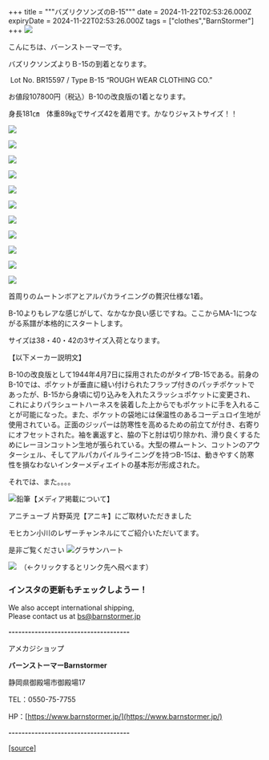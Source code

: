 +++
title = """バズリクソンズのB-15"""
date = 2024-11-22T02:53:26.000Z
expiryDate = 2024-11-22T02:53:26.000Z
tags = ["clothes","BarnStormer"]
+++
[![](https://stat.ameba.jp/user_images/20231023/16/barnstormer-go/b2/03/p/o0420015015354743273.png)](https://ameblo.jp/barnstormer-go/entry-12825670498.html)

こんにちは、バーンストーマーです。

バズリクソンズよりＢ-15の到着となります。

 Lot No. BR15597 / Type B-15 “ROUGH WEAR CLOTHING CO.” 

お値段107800円（税込）B-10の改良版の1着となります。

身長181㎝　体重89㎏でサイズ42を着用です。かなりジャストサイズ！！

[![](https://stat.ameba.jp/user_images/20241122/11/barnstormer-go/9d/c0/j/o0508070015512880162.jpg)](https://stat.ameba.jp/user_images/20241122/11/barnstormer-go/9d/c0/j/o0508070015512880162.jpg)

[![](https://stat.ameba.jp/user_images/20241122/11/barnstormer-go/1a/38/j/o0466070015512880164.jpg)](https://stat.ameba.jp/user_images/20241122/11/barnstormer-go/1a/38/j/o0466070015512880164.jpg)

[![](https://stat.ameba.jp/user_images/20241122/11/barnstormer-go/74/93/j/o0466070015512880166.jpg)](https://stat.ameba.jp/user_images/20241122/11/barnstormer-go/74/93/j/o0466070015512880166.jpg)

[![](https://stat.ameba.jp/user_images/20241122/12/barnstormer-go/a3/3b/j/o1200140015512882217.jpg)](https://stat.ameba.jp/user_images/20241122/12/barnstormer-go/a3/3b/j/o1200140015512882217.jpg)

[![](https://stat.ameba.jp/user_images/20241122/12/barnstormer-go/53/ca/j/o1200140015512882218.jpg)](https://stat.ameba.jp/user_images/20241122/12/barnstormer-go/53/ca/j/o1200140015512882218.jpg)

[![](https://stat.ameba.jp/user_images/20241122/11/barnstormer-go/42/0a/j/o0466070015512880169.jpg)](https://stat.ameba.jp/user_images/20241122/11/barnstormer-go/42/0a/j/o0466070015512880169.jpg)

[![](https://stat.ameba.jp/user_images/20241122/11/barnstormer-go/bc/73/j/o0466070015512880168.jpg)](https://stat.ameba.jp/user_images/20241122/11/barnstormer-go/bc/73/j/o0466070015512880168.jpg)

[![](https://stat.ameba.jp/user_images/20241122/11/barnstormer-go/73/9a/j/o0600070015512880156.jpg)](https://stat.ameba.jp/user_images/20241122/11/barnstormer-go/73/9a/j/o0600070015512880156.jpg)

[![](https://stat.ameba.jp/user_images/20241122/11/barnstormer-go/96/3d/j/o0600070015512880157.jpg)](https://stat.ameba.jp/user_images/20241122/11/barnstormer-go/96/3d/j/o0600070015512880157.jpg)

[![](https://stat.ameba.jp/user_images/20241122/11/barnstormer-go/ec/3d/j/o0600070015512880160.jpg)](https://stat.ameba.jp/user_images/20241122/11/barnstormer-go/ec/3d/j/o0600070015512880160.jpg)

[![](https://stat.ameba.jp/user_images/20241122/11/barnstormer-go/27/f9/j/o0466070015512880171.jpg)](https://stat.ameba.jp/user_images/20241122/11/barnstormer-go/27/f9/j/o0466070015512880171.jpg)

首周りのムートンボアとアルパカライニングの贅沢仕様な1着。

B-10よりもレアな感じがして、なかなか良い感じですね。ここからMA-1につながる系譜が本格的にスタートします。

サイズは38・40・42の3サイズ入荷となります。

【以下メーカー説明文】

B-10の改良版として1944年4月7日に採用されたのがタイプB-15である。前身のB-10では、ポケットが垂直に縫い付けられたフラップ付きのパッチポケットであったが、B-15から身頃に切り込みを入れたスラッシュポケットに変更され、これによりパラシュートハーネスを装着した上からでもポケットに手を入れることが可能になった。また、ポケットの袋地には保温性のあるコーデュロイ生地が使用されている。正面のジッパーは防寒性を高めるための前立てが付き、右寄りにオフセットされた。袖を裏返すと、脇の下と肘は切り除かれ、滑り良くするためにレーヨンコットン生地が張られている。大型の襟ムートン、コットンのアウターシェル、そしてアルパカパイルライニングを持つB-15は、動きやすく防寒性を損なわないインターメディエイトの基本形が形成された。

それでは、また。。。。

![鉛筆](https://stat100.ameba.jp/blog/ucs/img/char/char3/519.png)【メディア掲載について】

アニチューブ 片野英児【アニキ】にご取材いただきました

モヒカン小川のレザーチャンネルにてご紹介いただいてます。

是非ご覧ください ![グラサンハート](https://stat100.ameba.jp/blog/ucs/img/char/char3/148.png)

[![](https://stat.ameba.jp/user_images/20230412/16/barnstormer-go/6a/23/p/o0108010815269242493.png)](https://www.instagram.com/barnstormer_daily/)　（←クリックするとリンク先へ飛べます）

### インスタの更新もチェックしようー！

We also accept international shipping,  
Please contact us at bs@barnstormer.jp

**\-------------------------------------**

アメカジショップ

**バーンストーマーBarnstormer**

静岡県御殿場市御殿場17

TEL：0550-75-7755

HP：[https://www.barnstormer.jp/](https://www.barnstormer.jp/)

**\-------------------------------------**

[[source]](https://ameblo.jp/barnstormer-go/entry-12875934576.html)
